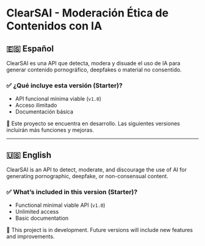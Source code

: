 # ClearSAI - Moderación Ética de Contenidos con IA

## 🇪🇸 Español

ClearSAI es una API que detecta, modera y disuade el uso de IA para generar contenido pornográfico, deepfakes o material no consentido.

### ✅ ¿Qué incluye esta versión (Starter)?
- API funcional mínima viable (`v1.0`)
- Acceso ilimitado
- Documentación básica

🎯 Este proyecto se encuentra en desarrollo. Las siguientes versiones incluirán más funciones y mejoras.

---

## 🇺🇸 English

ClearSAI is an API to detect, moderate, and discourage the use of AI for generating pornographic, deepfake, or non-consensual content.

### ✅ What’s included in this version (Starter)?
- Functional minimal viable API (`v1.0`)
- Unlimited access
- Basic documentation

🎯 This project is in development. Future versions will include new features and improvements.
